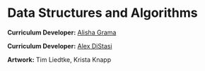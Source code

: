 # Data Structures and Algorithms

**Curriculum Developer:** [Alisha Grama](alisha@codecademy.com) 

**Curriculum Developer:** [Alex DiStasi](adistasi@codecademy.com)

**Artwork:** Tim Liedtke, Krista Knapp
